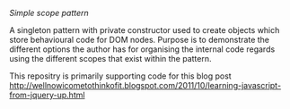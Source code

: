 *Simple scope pattern*

A singleton pattern with private constructor used to create objects which store behavioural code for DOM nodes. Purpose is to demonstrate the different options the author has for organising the internal code regards using the different scopes that exist within the pattern. 

This repositry is primarily supporting code for this blog post http://wellnowicometothinkofit.blogspot.com/2011/10/learning-javascript-from-jquery-up.html

